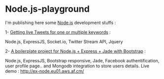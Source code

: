 Node.js-playground
==================

I'm publishing here some [Node.js](http://nodejs.org/) development stuffs :

1- [Getting live Tweets for one or multiple keywords](https://github.com/AymenLoukil/Node.js-playground/tree/master/tweets) :

Node.js, ExpressJS, Socket.io, Twitter Stream API, Jquery

2- [A boilerplate project for Node.js + Express + Jade with Bootstrap](https://github.com/AymenLoukil/Node.js-playground/tree/master/nodejs-bootstrap) :

Node.js, ExpressJS, Bootstrap responsive, Jade, Facebook authentification, user profile page.. and Mongodb integration to store users details. Live demo : http://ex-node.eu01.aws.af.cm/



